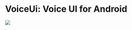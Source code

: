 VoiceUi: Voice UI for Android
===

[![](https://jitpack.io/v/hxcan/voiceui.svg)](https://jitpack.io/#hxcan/voiceui)
